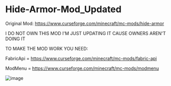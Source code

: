# Hide-Armor-Mod_Updated

Original Mod: https://www.curseforge.com/minecraft/mc-mods/hide-armor

I DO NOT OWN THIS MOD I'M JUST UPDATING IT CAUSE OWNERS AREN'T DOING IT

TO MAKE THE MOD WORK YOU NEED:

FabricApi = https://www.curseforge.com/minecraft/mc-mods/fabric-api

ModMenu = https://www.curseforge.com/minecraft/mc-mods/modmenu




![image](https://gyazo.com/e2385eda923e2874bf4b5221323df1d0.gif)
